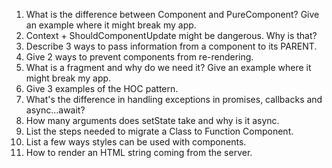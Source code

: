 1. What is the difference between Component and PureComponent? Give
an example where it might break my app.
2. Context + ShouldComponentUpdate might be dangerous. Why is that?
3. Describe 3 ways to pass information from a component to its PARENT.
4. Give 2 ways to prevent components from re-rendering.
5. What is a fragment and why do we need it? Give an example where it might
break my app.
6. Give 3 examples of the HOC pattern.
7. What's the difference in handling exceptions in promises, callbacks
and async...await?
8. How many arguments does setState take and why is it async.
9. List the steps needed to migrate a Class to Function Component.
10. List a few ways styles can be used with components.
11. How to render an HTML string coming from the server.